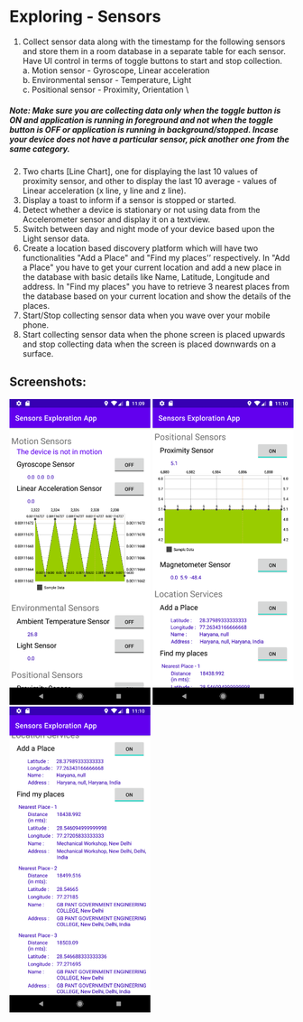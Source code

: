 # Exploring - Sensors
1. Collect sensor data along with the timestamp for the following sensors and
store them in a room database in a separate table for each sensor. Have UI
control in terms of toggle buttons to start and stop collection. \
a. Motion sensor - Gyroscope, Linear acceleration \
b. Environmental sensor - Temperature, Light \
c. Positional sensor - Proximity, Orientation \
##### Note: Make sure you are collecting data only when the toggle button is ON and application is running in foreground and not when the toggle button is OFF or application is running in background/stopped. Incase your device does not have a particular sensor, pick another one from the same category.
2. Two charts [Line Chart], one for displaying the last 10 values
of proximity sensor, and other to display the last 10 average - values of
Linear acceleration (x line, y line and z line).
3. Display a toast to inform if a sensor is stopped or started.
4. Detect whether a device is stationary or not using data from the
Accelerometer sensor and display it on a textview.
5. Switch between day and night mode of your device based upon the Light
sensor data.
6. Create a location based discovery platform which will have two
functionalities "Add a Place" and "Find my places'’ respectively. In "Add a
Place" you have to get your current location and add a new place in the
database with basic details like Name, Latitude, Longitude and address. In
"Find my places" you have to retrieve 3 nearest places from the database
based on your current location and show the details of the places.
7. Start/Stop collecting sensor data when you wave over your mobile
phone.
8. Start collecting sensor data when the phone screen is placed
upwards and stop collecting data when the screen is placed downwards on
a surface.

## Screenshots:
<p>
  <img src="https://github.com/saurabh21077/ExploringSensorsApplication/blob/assignment-4/Screenshot_1.png" width="250" title="SS1">
  <img src="https://github.com/saurabh21077/ExploringSensorsApplication/blob/assignment-4/Screenshot_2.png" width="250" title="SS2">
  <img src="https://github.com/saurabh21077/ExploringSensorsApplication/blob/assignment-4/Screenshot_3.png" width="250" title="SS3">
  
</p>
